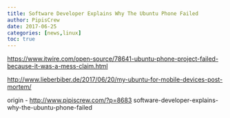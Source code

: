 ```yaml
---
title: Software Developer Explains Why The Ubuntu Phone Failed
author: PipisCrew
date: 2017-06-25
categories: [news,linux]
toc: true
---
```


https://www.itwire.com/open-source/78641-ubuntu-phone-project-failed-because-it-was-a-mess-claim.html

http://www.lieberbiber.de/2017/06/20/my-ubuntu-for-mobile-devices-post-mortem/

origin - http://www.pipiscrew.com/?p=8683 software-developer-explains-why-the-ubuntu-phone-failed